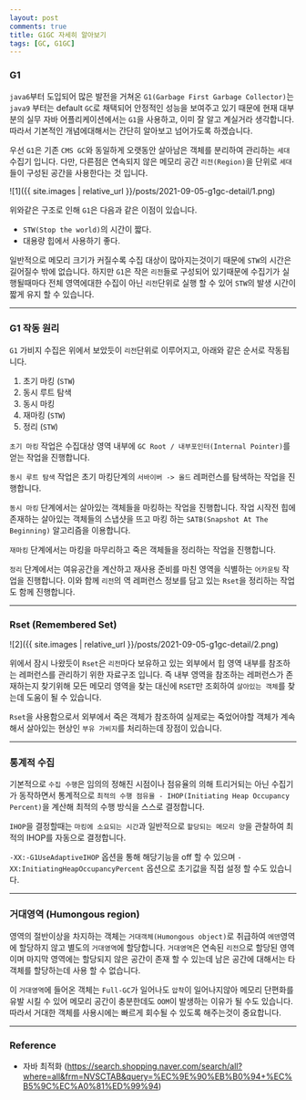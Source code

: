 ```yaml
---
layout: post
comments: true
title: G1GC 자세히 알아보기 
tags: [GC, G1GC]
---
```


### G1      

`java6`부터 도입되어 많은 발전을 거쳐온 `G1(Garbage First Garbage Collector)`는 `java9` 부터는 default `GC`로 채택되어 안정적인 성능을 보여주고 있기 때문에 현재 대부분의 실무 자바 어플리케이션에서는 `G1`을 사용하고, 이미 잘 알고 계실거라 생각합니다. 따라서 기본적인 개념에대해서는 간단히 알아보고 넘어가도록 하겠습니다.

우선 `G1`은 기존 `CMS GC`와 동일하게 오랫동안 살아남은 객체를 분리하여 관리하는 `세대` 수집기 입니다. 다만, 다른점은 연속되지 않은 메모리 공간 `리전(Region)`을 단위로 `세대`들이 구성된 공간을 사용한다는 것 입니다.

![1]({{ site.images | relative_url }}/posts/2021-09-05-g1gc-detail/1.png)   

위와같은 구조로 인해 `G1`은 다음과 같은 이점이 있습니다.

- `STW(Stop the world)`의 시간이 짧다.
- 대용량 힙에서 사용하기 좋다.

일반적으로 메모리 크기가 커질수록 수집 대상이 많아지는것이기 때문에 `STW`의 시간은 길어질수 밖에 없습니다. 하지만 `G1`은 작은 `리전`들로 구성되어 있기때문에 수집기가 실행될때마다 전체 영역에대한 수집이 아닌 `리전`단위로 실행 할 수 있어 `STW`의 발생 시간이 짧게 유지 할 수 있습니다.

---

### G1 작동 원리

`G1` 가비지 수집은 위에서 보았듯이 `리전`단위로 이루어지고, 아래와 같은 순서로 작동됩니다.

1. 초기 마킹 (`STW`)
2. 동시 루트 탐색
3. 동시 마킹
4. 재마킹 (`STW`)
5. 정리 (`STW`)

`초기 마킹` 작업은 수집대상 영역 내부에 `GC Root / 내부포인터(Internal Pointer)`를 얻는 작업을 진행합니다.

`동시 루트 탐색` 작업은 초기 마킹단계의 `서바이버 -> 올드` 레퍼런스를 탐색하는 작업을 진행합니다.

`동시 마킹` 단계에서는 살아있는 객체들을 마킹하는 작업을 진행합니다. 작업 시작전 힙에 존재하는 살아있는 객체들의 스냅샷을 뜨고 마킹 하는 `SATB(Snapshot At The Beginning)` 알고리즘을 이용합니다.

`재마킹` 단계에서는 마킹을 마무리하고 죽은 객체들을 정리하는 작업을 진행합니다.

`정리` 단계에서는 여유공간을 계산하고 재사용 준비를 마친 영역을 식별하는 `어카운팅` 작업을 진행합니다. 이와 함께 `리전`의 역 레퍼런스 정보를 담고 있는 `Rset`을 정리하는 작업도 함께 진행합니다.

---

### Rset (Remembered Set)

![2]({{ site.images | relative_url }}/posts/2021-09-05-g1gc-detail/2.png)   

위에서 잠시 나왔듯이 `Rset`은 `리전`마다 보유하고 있는 외부에서 힙 영역 내부를 참조하는 레퍼런스를 관리하기 위한 자료구조 입니다. 즉 내부 영역을 참조하는 레퍼런스가 존재하는지 찾기위해 모든 메모리 영역을 찾는 대신에 `RSET`만 조회하여 `살아있는 객체`를 찾는데 도움이 될 수 있습니다.

`Rset`을 사용함으로서 외부에서 죽은 객체가 참조하여 실제로는 죽었어야할 객체가 계속해서 살아있는 현상인 `부유 가비지`를 처리하는데 장점이 있습니다.

---

### 통계적 수집

기본적으로 `수집 수행`은 임의의 정해진 시점이나 점유율의 의해 트리거되는 아닌 수집기가 동작하면서 통계적으로 `최적의 수행 점유율 - IHOP(Initiating Heap Occupancy Percent)`을 계산해 최적의 수행 방식을 스스로 결정합니다.

`IHOP`을 결정할때는 `마킹에 소요되는 시간`과 일반적으로 `할당되는 메모리 양`을 관찰하여 최적의 IHOP를 자동으로 결정합니다. 

`-XX:-G1UseAdaptiveIHOP` 옵션을 통해 해당기능을 off 할 수 있으며 `-XX:InitiatingHeapOccupancyPercent` 옵션으로 초기값을 직접 설정 할 수도 있습니다.

---

### 거대영역 (Humongous region)

영역의 절반이상을 차지하는 객체는 `거대객체(Humongous object)`로 취급하여 `에덴`영역에 할당하지 않고 별도의 `거대영역`에 할당합니다. `거대영역`은 연속된 `리전`으로 할당된 영역이며 마지막 영역에는 할당되지 않은 공간이 존재 할 수 있는데 남은 공간에 대해서는 타 객체를 할당하는데 사용 할 수 없습니다.

이 `거대영역`에 들어온 객체는 `Full-GC`가 일어나도 `압착`이 일어나지않아 메모리 단편화를 유발 시킬 수 있어 메모리 공간이 충분한데도 `OOM`이 발생하는 이유가 될 수도 있습니다. 따라서 거대한 객체를 사용시에는 빠르게 회수될 수 있도록 해주는것이 중요합니다.

---

### Reference

- 자바 최적화 (https://search.shopping.naver.com/search/all?where=all&frm=NVSCTAB&query=%EC%9E%90%EB%B0%94+%EC%B5%9C%EC%A0%81%ED%99%94)


